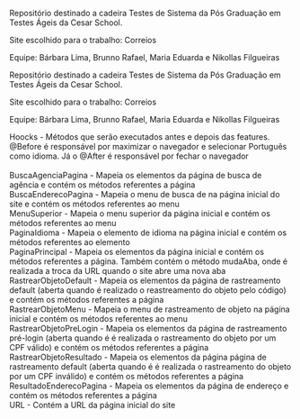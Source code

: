 Repositório destinado a cadeira Testes de Sistema da Pós Graduação em Testes Ágeis da Cesar School.

Site escolhido para o trabalho: Correios

Equipe: Bárbara Lima, Brunno Rafael, Maria Eduarda e Nikollas Filgueiras

Repositório destinado a cadeira Testes de Sistema da Pós Graduação em Testes Ágeis da Cesar School.

Site escolhido para o trabalho: Correios

Equipe: Bárbara Lima, Brunno Rafael, Maria Eduarda e Nikollas Filgueiras


Hoocks - Métodos que serão executados antes e depois das features. @Before é responsável por maximizar o navegador e selecionar Português como idioma. Já o @After é responsável por fechar o navegador <br>
<br>
BuscaAgenciaPagina - Mapeia os elementos da página de busca de agência e contém os métodos referentes a página <br>
BuscaEnderecoPagina - Mapeia o menu de busca de na página inicial do site e contém os métodos referentes ao menu <br>
MenuSuperior - Mapeia o menu superior da página inicial e contém os métodos referentes ao menu <br>
PaginaIdioma - Mapeia o elemento de idioma na página inicial e contém os métodos referentes ao elemento <br>
PaginaPrincipal - Mapeia os elementos da página inicial e contém os métodos referentes a página. Também contém o método mudaAba, onde é realizada a troca da URL quando o site abre uma nova aba <br>
RastrearObjetoDefault - Mapeia os elementos da página de rastreamento default (aberta quando é realizado o reastreamento do objeto pelo código) e contém os métodos referentes a página <br>
RastrearObjetoMenu - Mapeia o menu de rastreamento de objeto na página inicial e contém os métodos referentes ao menu <br>
RastrearObjetoPreLogin - Mapeia os elementos da página de rastreamento pré-login (aberta quando é é realizada o rastreamento do objeto por um CPF válido) e contém os métodos referentes a página <br>
RastrearObjetoResultado - Mapeia os elementos da página página de rastreamento default (aberta quando é é realizada o rastreamento do objeto por um CPF inválido) e contém os métodos referentes a página <br>
ResultadoEnderecoPagina - Mapeia os elementos da página de endereço e contém os métodos referentes a página <br>
URL - Contém a URL da página inicial do site